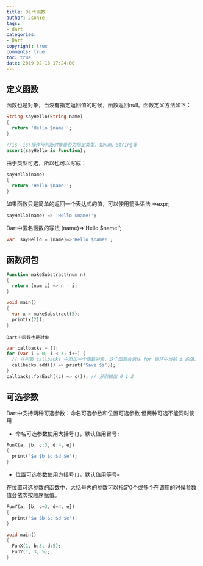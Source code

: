```yaml
---
title: Dart函数
author: JsonYe
tags:
- dart
categories:
- Dart
copyright: true
comments: true
toc: true
date: 2019-02-16 17:24:00   
---
```

## 定义函数
函数也是对象，当没有指定返回值的时候，函数返回null。函数定义方法如下：
```Dart
String sayHello(String name)
{
  return 'Hello $name!';
}

//is  is!操作符判断对象是否为指定类型，如num、String等
assert(sayHello is Function);
```
由于类型可选，所以也可以写成：
```Dart
sayHello(name)
{
  return 'Hello $name!';
}
```
如果函数只是简单的返回一个表达式的值，可以使用箭头语法 =>expr;
```Dart
sayHello(name) => 'Hello $name!';
```
Dart中匿名函数的写法 (name)=>’Hello $name!’;
```Dart
var  sayHello = (name)=>'Hello $name!';
```

## 函数闭包
```Dart
Function makeSubstract(num n)
{
  return (num i) => n - i;
}

void main()
{
  var x = makeSubstract(5);
  print(x(2));
}
```
`Dart中函数也是对象`
```Dart
var callbacks = [];
for (var i = 0; i < 3; i++) {
  // 在列表 callbacks 中添加一个函数对象，这个函数会记住 for 循环中当前 i 的值。
  callbacks.add(() => print('Save $i'));
}
callbacks.forEach((c) => c()); // 分别输出 0 1 2
```

## 可选参数
Dart中支持两种可选参数：命名可选参数和位置可选参数
但两种可选不能同时使用
- 命名可选参数使用大括号`{}`，默认值用冒号`:`
```Dart
FunX(a, {b, c:3, d:4, e})
{
  print('$a $b $c $d $e');
}
```
- 位置可选参数使用方括号`[]`，默认值用等号`=`

在位置可选参数的函数中，大括号内的参数可以指定0个或多个在调用的时候参数值会依次按顺序赋值。
```Dart
FunY(a, [b, c=3, d=4, e])
{
  print('$a $b $c $d $e');
}

void main()
{
  FunX(1, b:3, d:5);
  FunY(1, 3, 5);
}
```
